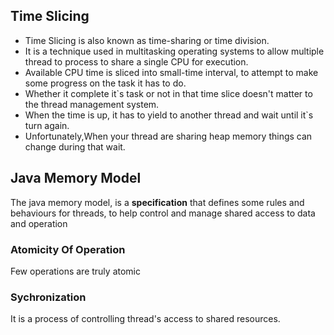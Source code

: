 <h2>Time Slicing  </h2>
<ul>
<li>Time Slicing is also known as time-sharing or time division.</li>
<li>It is a technique used in multitasking operating systems to allow multiple thread to process to share a single CPU for execution.</li>
<li>Available CPU time  is sliced into small-time interval, to attempt to make some progress on the task it has to do.</li>
<li>Whether it complete it`s task or not in that time slice doesn't matter to the thread management system. </li>
<li>When the time is up, it has to yield to another thread and wait until it`s turn again. </li>
<li>Unfortunately,When your thread are sharing heap memory things can change during that wait. </li>
</ul>


<h2>Java Memory Model</h2>
<p>The java memory model, is a <b>specification</b> that defines some rules and behaviours for threads, to help control and manage shared access to data and operation</p>

<h3>Atomicity Of Operation</h3>
<p>Few operations are truly atomic</p>

<h3>Sychronization</h3>
<p>It is a process of controlling thread's access to shared resources.</p>